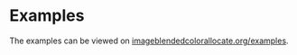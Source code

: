 # Examples

The examples can be viewed on [imageblendedcolorallocate.org/examples](https://imageblendedcolorallocate.org/examples/).
